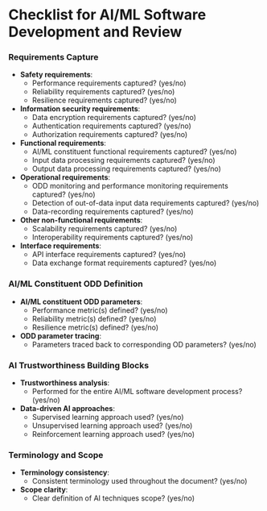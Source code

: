 **Checklist for AI/ML Software Development and Review**
======================================================

### Requirements Capture

* **Safety requirements**: 
	+ Performance requirements captured? (yes/no)
	+ Reliability requirements captured? (yes/no)
	+ Resilience requirements captured? (yes/no)
* **Information security requirements**:
	+ Data encryption requirements captured? (yes/no)
	+ Authentication requirements captured? (yes/no)
	+ Authorization requirements captured? (yes/no)
* **Functional requirements**: 
	+ AI/ML constituent functional requirements captured? (yes/no)
	+ Input data processing requirements captured? (yes/no)
	+ Output data processing requirements captured? (yes/no)
* **Operational requirements**:
	+ ODD monitoring and performance monitoring requirements captured? (yes/no)
	+ Detection of out-of-data input data requirements captured? (yes/no)
	+ Data-recording requirements captured? (yes/no)
* **Other non-functional requirements**: 
	+ Scalability requirements captured? (yes/no)
	+ Interoperability requirements captured? (yes/no)
* **Interface requirements**:
	+ API interface requirements captured? (yes/no)
	+ Data exchange format requirements captured? (yes/no)

### AI/ML Constituent ODD Definition

* **AI/ML constituent ODD parameters**: 
	+ Performance metric(s) defined? (yes/no)
	+ Reliability metric(s) defined? (yes/no)
	+ Resilience metric(s) defined? (yes/no)
* **ODD parameter tracing**:
	+ Parameters traced back to corresponding OD parameters? (yes/no)

### AI Trustworthiness Building Blocks

* **Trustworthiness analysis**: 
	+ Performed for the entire AI/ML software development process? (yes/no)
* **Data-driven AI approaches**: 
	+ Supervised learning approach used? (yes/no)
	+ Unsupervised learning approach used? (yes/no)
	+ Reinforcement learning approach used? (yes/no)

### Terminology and Scope

* **Terminology consistency**: 
	+ Consistent terminology used throughout the document? (yes/no)
* **Scope clarity**: 
	+ Clear definition of AI techniques scope? (yes/no)